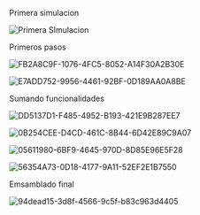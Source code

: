 Primera simulacion

![Primera SImulacion](https://github.com/user-attachments/assets/855b4424-cbec-4dbc-b208-8ede80eb16a4)

Primeros pasos

![FB2A8C9F-1076-4FC5-8052-A14F30A2B30E](https://github.com/user-attachments/assets/f4c107f8-b103-4a9b-a80f-ab57085fdb17)

![E7ADD752-9956-4461-92BF-0D189AA0A8BE](https://github.com/user-attachments/assets/359b4699-f40c-46e0-a60a-fc47c993941e)

Sumando funcionalidades

![DD5137D1-F485-4952-B193-421E9B287EE7](https://github.com/user-attachments/assets/8cbe4235-211e-4f58-ab77-83ce8d70bbaa)

![0B254CEE-D4CD-461C-8B44-6D42E89C9A07](https://github.com/user-attachments/assets/b5f938af-7668-48d0-8dfd-d3972652ec7e)

![05611980-6BF9-4645-970D-8D85E96E5F28](https://github.com/user-attachments/assets/ca643bc2-a9b9-407b-bdc9-afae3d8d02f4)

![56354A73-0D18-4177-9A11-52EF2E1B7550](https://github.com/user-attachments/assets/949e1265-b7f1-4ec3-a7e3-88d1374d8736)

Emsamblado final

![94dead15-3d8f-4566-9c5f-b83c963d4405](https://github.com/user-attachments/assets/2dd0fda7-60a7-43c6-8915-73809c4886f8)
